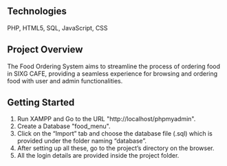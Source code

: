 ## Technologies
PHP, HTML5, SQL, JavaScript, CSS

## Project Overview
The Food Ordering System aims to streamline the process of ordering food in SIXG CAFE, providing a seamless experience for browsing and ordering food with user and admin functionalities. 


## Getting Started
1. Run XAMPP and Go to the URL "http://localhost/phpmyadmin".
2. Create a Database "food_menu".
3. Click on the “Import” tab and choose the database file (.sql) which is provided under the folder naming “database”.
4. After setting up all these, go to the project’s directory on the browser.
5. All the login details are provided inside the project folder.
